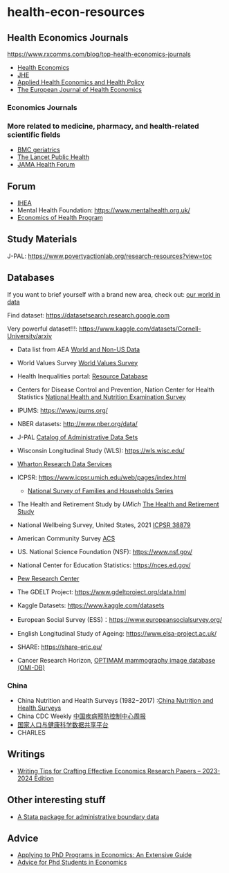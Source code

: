 # health-econ-resources

## Health Economics Journals
https://www.rxcomms.com/blog/top-health-economics-journals
- [Health Economics](https://onlinelibrary.wiley.com/journal/10991050) 
- [JHE](https://www.sciencedirect.com/journal/journal-of-health-economics)
- [Applied Health Economics and Health Policy](https://link.springer.com/journal/40258)
- [The European Journal of Health Economics](https://link.springer.com/journal/10198)
  
### Economics Journals


### More related to medicine, pharmacy, and health-related scientific fields
- [BMC geriatrics](https://bmcgeriatr.biomedcentral.com/?_gl=1*otdin0*_up*MQ..*_gs*MQ..&gclid=CjwKCAjwy8i0BhAkEiwAdFaeGO0A3WcuS3VJCc8EH-Stdrk9ajP5gujSMwqmS-lTowaXl6CE9W-G4hoCgMQQAvD_BwE)
- [The Lancet Public Health](https://www.thelancet.com/journals/lanpub/home)
- [JAMA Health Forum](https://jamanetwork.com/journals/jama-health-forum)


## Forum
- [IHEA](https://healtheconomics.org/sigs/)
- Mental Health Foundation: https://www.mentalhealth.org.uk/
- [Economics of Health Program](https://www.nber.org/programs-projects/programs-working-groups/economics-health?page=1&perPage=50)


## Study Materials
J-PAL: https://www.povertyactionlab.org/research-resources?view=toc

## Databases
If you want to brief yourself with a brand new area, check out: [our world in data](https://ourworldindata.org)

Find dataset: https://datasetsearch.research.google.com

Very powerful dataset!!!: https://www.kaggle.com/datasets/Cornell-University/arxiv

- Data list from AEA [World and Non-US Data](https://www.aeaweb.org/resources/data/intl/intl-more)
- World Values Survey [World Values Survey](https://www.worldvaluessurvey.org/wvs.jsp)
- Health Inequalities portal: [Resource Database](https://health-inequalities.eu/resources/jwddb/)

- Centers for Disease Control and Prevention, Nation Center for Health Statistics [National Health and Nutrition Examination Survey](https://wwwn.cdc.gov/nchs/nhanes/search/datapage.aspx?Component=Dietary&Cycle=2017-2018)
- IPUMS: https://www.ipums.org/
- NBER datasets: http://www.nber.org/data/
- J-PAL [Catalog of Administrative Data Sets](https://www.povertyactionlab.org/catalog-administrative-data-sets)
- Wisconsin Longitudinal Study (WLS): https://wls.wisc.edu/
- [Wharton Research Data Services](https://wrds-www.wharton.upenn.edu/)
- ICPSR: https://www.icpsr.umich.edu/web/pages/index.html
  - [National Survey of Families and Households Series](https://www.icpsr.umich.edu/web/ICPSR/series/193)
- The Health and Retirement Study by *UMich* [The Health and Retirement Study](https://hrs.isr.umich.edu/about)
- National Wellbeing Survey, United States, 2021 [ICPSR 38879](https://www.icpsr.umich.edu/web/NAHDAP/studies/38879/versions/V5)
- American Community Survey [ACS](https://www.census.gov/programs-surveys/acs)
- US. National Science Foundation (NSF): https://www.nsf.gov/
- National Center for Education Statistics: https://nces.ed.gov/
  
- [Pew Research Center](https://www.pewresearch.org/internet/datasets/)
- The GDELT Project: https://www.gdeltproject.org/data.html
- Kaggle Datasets: https://www.kaggle.com/datasets
  
- European Social Survey (ESS)：https://www.europeansocialsurvey.org/
- English Longitudinal Study of Ageing: https://www.elsa-project.ac.uk/
- SHARE: https://share-eric.eu/

- Cancer Research Horizon, [OPTIMAM mammography image database (OMI-DB)](https://www.cancerresearchhorizons.com/our-portfolio/our-licensing-opportunities/optimam-mammography-image-database-omi-db)



### China
- China Nutrition and Health Surveys (1982−2017) :[China Nutrition and Health Surveys](https://weekly.chinacdc.cn/en/article/doi/10.46234/ccdcw2021.058)
- China CDC Weekly [中国疾病预防控制中心周报](https://weekly.chinacdc.cn/index.htm)
- [国家人口与健康科学数据共享平台](https://www.bmicc.cn/web/share/home)
- CHARLES

## Writings
- [Writing Tips for Crafting Effective Economics Research Papers – 2023-2024 Edition](https://docs.iza.org/dp16276.pdf)

## Other interesting stuff
- [A Stata package for administrative boundary data](https://github.com/asjadnaqvi/stata-geoboundary)

## Advice
- [Applying to PhD Programs in Economics: An Extensive Guide](https://drive.google.com/file/d/1cTb8enoUZxFKscidXYwojK3bXSjb7dxr/view)
- [Advice for Phd Students in Economics](https://sites.google.com/view/econgradadvice/)
